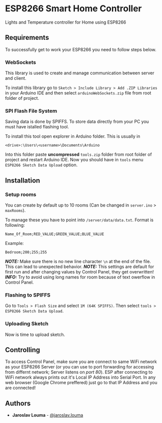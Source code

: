 # ESP8266 Smart Home Controller

Lights and Temperature controller for Home using ESP8266

## Requirements

To successfully get to work your ESP8266 you need to follow steps below.

### WebSockets

This library is used to create and manage communication between server and client.

To install this library go to `Sketch > Include Library > Add .ZIP Libraries` in your Arduino IDE and then select `arduinoWebSockets.zip` file from root folder of project.

### SPI Flash File System

Saving data is done by SPIFFS. To store data directly from your PC you must have istalled flashing tool.

To install this tool open explorer in Arduino folder. This is usually in
```
<drive>:\Users\<username>\Documents\Arduino
```
Into this folder paste **uncompressed** `tools.zip` folder from root folder of project and restart Arduino IDE.
Now you should have in `tools` menu `ESP8266 Sketch Data Upload` option.

## Installation

### Setup rooms

You can create by default up to 10 rooms (Can be changed in `server.ino` > `maxRooms`).

To manage these you have to point into `/server/data/data.txt`.
Format is following:
```
Name_Of_Room;RED_VALUE;GREEN_VALUE;BLUE_VALUE
```

Example:
```
Bedroom;200;255;255
```

_**NOTE:**_ Make sure there is no new line character `\n` at the end of the file. This can lead to unexpected behavior.
_**NOTE:**_ This settings are default for first run and after changing values by Control Panel, they get overwritten!
_**INFO:**_ Try to avoid using long names for room because of text owerflow in Control Panel.

### Flashing to SPIFFS

Go to `Tools > Flash Size` and select `1M (64K SPIFFS)`. Then select `tools > ESP8266 Sketch Data Upload`.

### Uploading Sketch

Now is time to upload sketch.


## Controlling

To access Control Panel, make sure you are connect to same WiFi network as your ESP8266 Server (or you can use to port forwarding for accessing from differnt network; Server listens on *port 80*). ESP after connecting to WiFi network always prints out it's Local IP Address into Serial Port. In any web browser (Google Chrome preffered) just go to that IP Address and you are connected!


## Authors

* **Jaroslav Louma** - [@jaroslav.louma](https://www.instagram.com/jaroslav.louma/)
